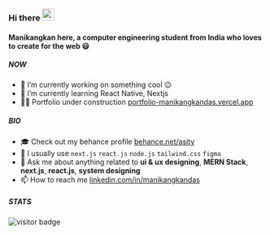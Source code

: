 ### Hi there <img src="https://media.giphy.com/media/hvRJCLFzcasrR4ia7z/giphy.gif" width="24"/>

#### Manikangkan here, a computer engineering student from India who loves to create for the web 😃

##### NOW
- 🔭 I’m currently working on something cool :wink:
- 🌱 I’m currently learning React Native, Nextjs
- 👷🏻 Portfolio under construction [portfolio-manikangkandas.vercel.app](https://portfolio-manikangkandas.vercel.app/)

##### BIO
- 🎓 Check out my behance profile [behance.net/asity](https://www.behance.net/asity)
- 🔨 I usually use `next.js` `react.js` `node.js` `tailwind.css` `figma`
- 🫠 Ask me about anything related to **ui & ux designing**, **MERN Stack**, **next.js**, **react.js**, **system designing**
- 📫 How to reach me [linkedin.com/in/manikangkandas](https://www.linkedin.com/in/manikangkandas/)

##### STATS

<p>
  <img src="https://visitor-badge.glitch.me/badge?page_id=manikangkandas" alt="visitor badge"/>
</p>
